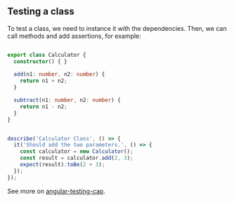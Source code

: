 ## Testing a class
To test a class, we need to instance it with the dependencies. Then, we can call methods and add assertions, for example:

```ts

export class Calculator {
  constructor() { }
  
  add(n1: number, n2: number) {
    return n1 + n2;
  }

  subtract(n1: number, n2: number) {
    return n1 - n2;
  }
}
```

```ts

describe('Calculator Class', () => {
  it('Should add the two parameters.', () => {
    const calculator = new Calculator();
    const result = calculator.add(2, 3);
    expect(result).toBe(2 + 3);
  });
});
```
See more on [angular-testing-cap](https://github.com/CrisVega08/angular-testing-cap).
